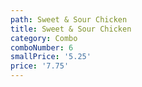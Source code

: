 ```yaml
---
path: Sweet & Sour Chicken
title: Sweet & Sour Chicken
category: Combo
comboNumber: 6
smallPrice: '5.25'
price: '7.75'
---
```


